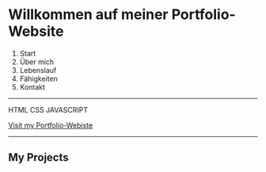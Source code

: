 # Willkommen auf meiner Portfolio-Website

1. Start
2. Über mich
3. Lebenslauf
4. Fähigkeiten
5. Kontakt

---------------------------

HTML CSS JAVASCRIPT 


[Visit my Portfolio-Webiste]([https://www.google.com](https://oliveroeguet.github.io/Portfolio/)https://oliveroeguet.github.io/Portfolio/)



-------------------------


## My Projects
